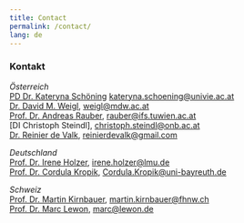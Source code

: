 ```yaml
---
title: Contact
permalink: /contact/
lang: de
---
```


### Kontakt
_Österreich_  
[PD Dr. Kateryna Schöning](https://musikwissenschaft.univie.ac.at/ueber-uns/team/schoening/) kateryna.schoening@univie.ac.at    
[Dr. David M. Weigl](https://iwk.mdw.ac.at/david-weigl), weigl@mdw.ac.at   
[Prof. Dr. Andreas Rauber](https://informatics.tuwien.ac.at/people/andreas-rauber), rauber@ifs.tuwien.ac.at      
[DI Christoph Steindl], christoph.steindl@onb.ac.at  
[Dr. Reinier de Valk](https://scholar.google.com/citations?user=V2Vd9b0AAAAJ), reinierdevalk@gmail.com

_Deutschland_  
[Prof. Dr. Irene Holzer](https://www.musikwissenschaft.uni-muenchen.de/personen/professoren/holzer/index.html), irene.holzer@lmu.de      
[Prof. Dr. Cordula Kropik](https://www.mediaevistik.uni-bayreuth.de/de/team/Kropik-Cordula/index.php), Cordula.Kropik@uni-bayreuth.de   

_Schweiz_  
[Prof. Dr. Martin Kirnbauer](https://www.fhnw.ch/de/personen/martin-kirnbauer), martin.kirnbauer@fhnw.ch  
[Prof. Dr. Marc Lewon](https://www.fhnw.ch/de/personen/marc-lewon), marc@lewon.de 
